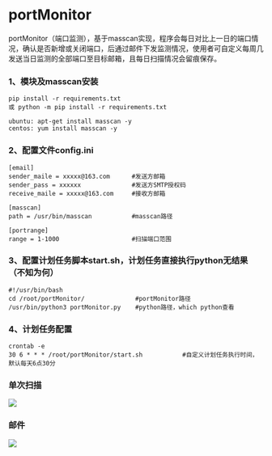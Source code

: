 # portMonitor

portMonitor（端口监测），基于masscan实现，程序会每日对比上一日的端口情况，确认是否新增或关闭端口，后通过邮件下发监测情况，使用者可自定义每周几发送当日监测的全部端口至目标邮箱，且每日扫描情况会留痕保存。 



### 1、模块及masscan安装

```
pip install -r requirements.txt
或 python -m pip install -r requirements.txt

ubuntu: apt-get install masscan -y
centos: yum install masscan -y
```



### 2、配置文件config.ini

```
[email]
sender_maile = xxxxx@163.com      #发送方邮箱
sender_pass = xxxxxx			  #发送方SMTP授权码
receive_maile = xxxxx@163.com	  #接收方邮箱

[masscan]
path = /usr/bin/masscan			  #masscan路径

[portrange]
range = 1-1000					  #扫描端口范围
```



### 3、配置计划任务脚本start.sh，计划任务直接执行python无结果（不知为何）

```
#!/usr/bin/bash
cd /root/portMonitor/              #portMonitor路径
/usr/bin/python3 portMonitor.py    #python路径，which python查看
```



### 4、计划任务配置

```
crontab -e
30 6 * * * /root/portMonitor/start.sh 			#自定义计划任务执行时间，默认每天6点30分
```



### 单次扫描
![](image\1.png)




### 邮件
![](image\3.png)


